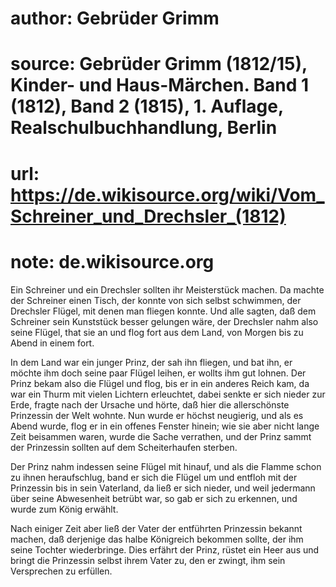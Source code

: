 # author: Gebrüder Grimm
# source: Gebrüder Grimm (1812/15), Kinder- und Haus-Märchen. Band 1 (1812), Band 2 (1815), 1. Auflage, Realschulbuchhandlung, Berlin
# url: https://de.wikisource.org/wiki/Vom_Schreiner_und_Drechsler_(1812)
# note: de.wikisource.org

Ein Schreiner und ein Drechsler sollten ihr Meisterstück machen. Da machte der Schreiner einen Tisch, der konnte von sich selbst schwimmen, der Drechsler Flügel, mit denen man fliegen konnte. Und alle sagten, daß dem Schreiner sein Kunststück besser gelungen wäre, der Drechsler nahm also seine Flügel, that sie an und flog fort aus dem Land, von Morgen bis zu Abend in einem fort. 

In dem Land war ein junger Prinz, der sah ihn fliegen, und bat ihn, er möchte ihm doch seine paar Flügel leihen, er wollts ihm gut lohnen. Der Prinz bekam also die Flügel und flog, bis er in ein anderes Reich kam, da war ein Thurm mit vielen Lichtern erleuchtet, dabei senkte er sich nieder zur Erde, fragte nach der Ursache und hörte, daß hier die allerschönste Prinzessin der Welt wohnte. Nun wurde er höchst neugierig, und als es Abend wurde, flog er in ein offenes Fenster hinein; wie sie aber nicht lange Zeit beisammen waren, wurde die Sache verrathen, und der Prinz sammt der Prinzessin sollten auf dem Scheiterhaufen sterben. 

Der Prinz nahm indessen seine Flügel mit hinauf, und als die Flamme schon zu ihnen  heraufschlug, band er sich die Flügel um und entfloh mit der Prinzessin bis in sein Vaterland, da ließ er sich nieder, und weil jedermann über seine Abwesenheit betrübt war, so gab er sich zu erkennen, und wurde zum König erwählt. 

Nach einiger Zeit aber ließ der Vater der entführten Prinzessin bekannt machen, daß derjenige das halbe Königreich bekommen sollte, der ihm seine Tochter wiederbringe. Dies erfährt der Prinz, rüstet ein Heer aus und bringt die Prinzessin selbst ihrem Vater zu, den er zwingt, ihm sein Versprechen zu erfüllen. 

